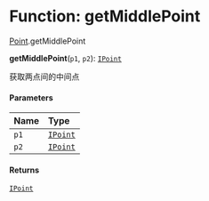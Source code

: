 # Function: getMiddlePoint

[Point](/en/auto-docs/free-layout-editor/modules/Point.md).getMiddlePoint

**getMiddlePoint**(`p1`, `p2`): [`IPoint`](/en/auto-docs/free-layout-editor/interfaces/IPoint.md)

获取两点间的中间点

#### Parameters

| Name | Type |
| :------ | :------ |
| `p1` | [`IPoint`](/en/auto-docs/free-layout-editor/interfaces/IPoint.md) |
| `p2` | [`IPoint`](/en/auto-docs/free-layout-editor/interfaces/IPoint.md) |

#### Returns

[`IPoint`](/en/auto-docs/free-layout-editor/interfaces/IPoint.md)
